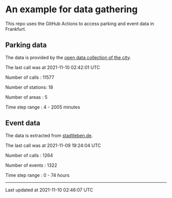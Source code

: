 # An example for data gathering

This repo uses the GitHub Actions to access parking and event data in Frankfurt.

## Parking data
The data is provided by the [open data collection of the city](https://www.offenedaten.frankfurt.de/).

The last call was at 2021-11-10 02:42:01 UTC

Number of calls   : 11577

Number of stations:    18

Number of areas   :     5

Time step range   :     4 -  2005 minutes


## Event data
The data is extracted from [stadtleben.de](https://stadtleben.de/frankfurt/).

The last call was at 2021-11-09 19:24:04 UTC

Number of calls   : 1264

Number of events  : 1322

Time step range   :    0 -   74 hours


----

Last updated at 2021-11-10 02:46:07 UTC
